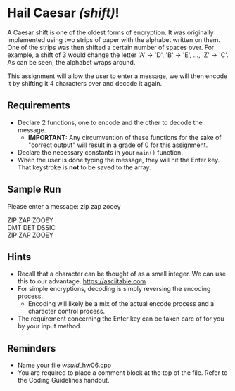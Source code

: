 # Hail Caesar *(shift)*!
A Caesar shift is one of the oldest forms of encryption. It was originally implemented using two strips of paper with the alphabet written on them. One of the strips was then shifted a certain number of spaces over. For example, a shift of 3 would change the letter 'A' -> 'D', 'B' -> 'E', ..., 'Z' -> 'C'. As can be seen, the alphabet wraps around.

This assignment will allow the user to enter a message, we will then encode it by shifting it 4 characters over and decode it again.

## Requirements
- Declare 2 functions, one to encode and the other to decode the message.
  - **IMPORTANT:** Any circumvention of these functions for the sake of "correct output" will result in a grade of 0 for this assignment.
- Declare the necessary constants in your `main()` function.
- When the user is done typing the message, they will hit the Enter key. That keystroke is **not** to be saved to the array.

## Sample Run
Please enter a message: zip zap zooey

ZIP ZAP ZOOEY  
DMT DET DSSIC  
ZIP ZAP ZOOEY

## Hints
- Recall that a character can be thought of as a small integer. We can use this to our advantage. https://asciitable.com
- For simple encryptions, decoding is simply reversing the encoding process.
  - Encoding will likely be a mix of the actual encode process and a character control process.
- The requirement concerning the Enter key can be taken care of for you by your input method.

## Reminders
- Name your file *wsuid*\_hw06.cpp
- You are required to place a comment block at the top of the file. Refer to the Coding Guidelines
handout.
